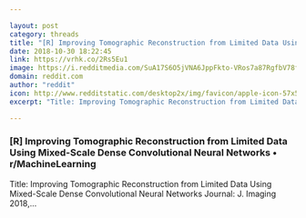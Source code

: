 ```yaml
---

layout: post
category: threads
title: "[R] Improving Tomographic Reconstruction from Limited Data Using Mixed-Scale Dense Convolutional Neural Networks"
date: 2018-10-30 18:22:45
link: https://vrhk.co/2Rs5Eu1
image: https://i.redditmedia.com/SuA17S6O5jVNA6JppFkto-VRos7a87RgfbV78fyFzpA.jpg?w=320&s=7f7b84e953eb4bcb3649913e9713b924
domain: reddit.com
author: "reddit"
icon: http://www.redditstatic.com/desktop2x/img/favicon/apple-icon-57x57.png
excerpt: "Title: Improving Tomographic Reconstruction from Limited Data Using Mixed-Scale Dense Convolutional Neural Networks Journal: J. Imaging 2018,..."

---
```


### [R] Improving Tomographic Reconstruction from Limited Data Using Mixed-Scale Dense Convolutional Neural Networks • r/MachineLearning

Title: Improving Tomographic Reconstruction from Limited Data Using Mixed-Scale Dense Convolutional Neural Networks Journal: J. Imaging 2018,...